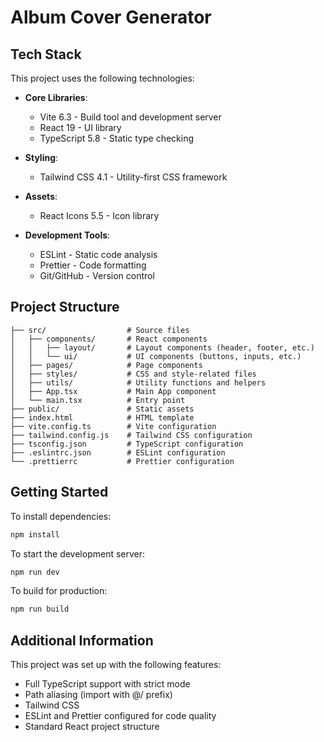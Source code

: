 # Album Cover Generator

## Tech Stack

This project uses the following technologies:

- **Core Libraries**:
  - Vite 6.3 - Build tool and development server
  - React 19 - UI library
  - TypeScript 5.8 - Static type checking

- **Styling**:
  - Tailwind CSS 4.1 - Utility-first CSS framework

- **Assets**:
  - React Icons 5.5 - Icon library

- **Development Tools**:
  - ESLint - Static code analysis
  - Prettier - Code formatting
  - Git/GitHub - Version control

## Project Structure

```
├── src/                  # Source files
│   ├── components/       # React components
│   │   ├── layout/       # Layout components (header, footer, etc.)
│   │   └── ui/           # UI components (buttons, inputs, etc.)
│   ├── pages/            # Page components
│   ├── styles/           # CSS and style-related files
│   ├── utils/            # Utility functions and helpers
│   ├── App.tsx           # Main App component
│   └── main.tsx          # Entry point
├── public/               # Static assets
├── index.html            # HTML template
├── vite.config.ts        # Vite configuration
├── tailwind.config.js    # Tailwind CSS configuration
├── tsconfig.json         # TypeScript configuration
├── .eslintrc.json        # ESLint configuration
└── .prettierrc           # Prettier configuration
```

## Getting Started

To install dependencies:

```bash
npm install
```

To start the development server:

```bash
npm run dev
```

To build for production:

```bash
npm run build
```

## Additional Information

This project was set up with the following features:

- Full TypeScript support with strict mode
- Path aliasing (import with @/ prefix)
- Tailwind CSS
- ESLint and Prettier configured for code quality
- Standard React project structure
